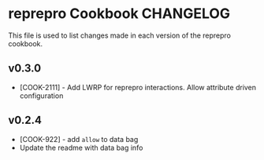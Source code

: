 reprepro Cookbook CHANGELOG
===========================
This file is used to list changes made in each version of the reprepro cookbook.


v0.3.0
------
* [COOK-2111] - Add LWRP for reprepro interactions. Allow attribute driven configuration

v0.2.4
------
* [COOK-922] - add `allow` to data bag
* Update the readme with data bag info
